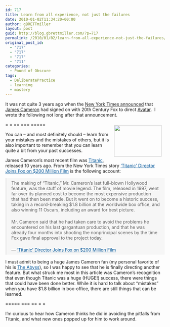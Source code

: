 ```yaml
---
id: 717
title: Learn from all experience, not just the failures
date: 2010-01-02T11:34:20+00:00
author: gBRETTmiller
layout: post
guid: http://blog.gbrettmiller.com/?p=717
permalink: /2010/01/02/learn-from-all-experience-not-just-the-failures/
original_post_id:
  - "717"
  - "717"
  - "717"
  - "711"
categories:
  - Pound of Obscure
tags:
  - DeliberatePractice
  - learning
  - mastery
---
```

It was not quite 3 years ago when the [New York Times announced](http://www.nytimes.com/2007/01/08/movies/08cnd-cameron.html?ex=1325912400&en=39be506ec2873d75&ei=5088&partner=rssnyt&emc=rss "‘Titanic’ Director Joins Fox on $200 Million Film") that [James Cameron](http://en.wikipedia.org/wiki/James_cameron "James Cameron - wikipedia") had signed on with 20th Century Fox to direct [Avatar](http://www.avatarmovie.com/ "Avatar Official Movie Website").  I wrote the following not long after that announcement.

<img style="margin:10px;" title="James Cameron and Sam Worthington" src="https://i2.wp.com/avatartrailer.com/wp-content/uploads/2009/01/avatar_movie_photo_from_the_set_3.jpg?resize=150%2C100" alt="" hspace="10" vspace="10" width="150" height="100" align="right" data-recalc-dims="1" /> = = == === =====

<p style="margin:1em 0;">
  You can – and most definitely should – learn from your mistakes and the mistakes of others, but it is also important to remember that you can learn quite a bit from your past successes.
</p>

<p style="margin:1em 0;">
  James Cameron’s most recent film was <a style="color:#005599;outline-style:none;outline-width:initial;outline-color:initial;" title="amazon.com - Titanic" href="http://astore.amazon.com/gbrettmiller-20/detail/B000ANVQ0K/105-0704870-6814832">Titanic</a>, released 10 years ago. From the New York Times story <a style="color:#005599;outline-style:none;outline-width:initial;outline-color:initial;" href="http://www.nytimes.com/2007/01/08/movies/08cnd-cameron.html?ex=1325912400&en=39be506ec2873d75&ei=5088&partner=rssnyt&emc=rss">‘Titanic’ Director Joins Fox on $200 Million Film</a> is the following account:
</p>

<blockquote style="background-image:initial;background-attachment:initial;background-origin:initial;background-clip:initial;background-color:#f6f6f6;border-left-width:5px;border-left-style:solid;border-left-color:#eeeeee;background-position:initial initial;background-repeat:initial initial;padding:0;margin:0;" title=" ‘Titanic’ Director Joins Fox on $200 Million Film" cite="http://www.nytimes.com/2007/01/08/movies/08cnd-cameron.html?ex=1325912400&en=39be506ec2873d75&ei=5088&partner=rssnyt&emc=rss">
  <p style="padding:.5em;margin:.5em;">
    The making of “Titanic,” Mr. Cameron’s last full-blown Hollywood feature, was the stuff of movie legend. The film, released in 1997, went far over its planned cost to become the most expensive production that had then been made. But it went on to become a historic success, taking in a record-breaking $1.8 billion at the worldwide box office, and also winning 11 Oscars, including an award for best picture.
  </p>
  
  <p style="padding:.5em;margin:.5em;">
    Mr. Cameron said that he had taken care to avoid the problems he encountered on his last gargantuan production, and that he was already four months into shooting the nonprincipal scenes by the time Fox gave final approval to the project today.
  </p>
  
  <p style="padding:.5em;margin:.5em;">
    — <a style="color:#005599;outline-style:none;outline-width:initial;outline-color:initial;" title="Go to http://www.nytimes.com/2007/01/08/movies/08cnd-cameron.html?ex=1325912400&en=39be506ec2873d75&ei=5088&partner=rssnyt&emc=rss" href="http://www.nytimes.com/2007/01/08/movies/08cnd-cameron.html?ex=1325912400&en=39be506ec2873d75&ei=5088&partner=rssnyt&emc=rss">‘Titanic’ Director Joins Fox on $200 Million Film</a>
  </p>
</blockquote>

I must admit to being a huge James Cameron fan (my personal favorite of his is <a style="color:#005599;outline-style:none;outline-width:initial;outline-color:initial;" title="amazon.com - The Abyss" href="http://astore.amazon.com/gbrettmiller-20/detail/B00009V7OL/105-0704870-6814832">The Abyss</a>), so I was happy to see that he is finally directing another feature. But what struck me most in this article was Cameron’s recognition that even though Titanic was a huge (HUGE!) success, there were things that could have been done better. While it is hard to talk about “mistakes” when you have $1.8 billion in box-office, there are still things that can be learned.

===== === == = =

I&#8217;m curious to hear how Cameron thinks he did in avoiding the pitfalls from Titanic, and what new ones popped up for him to work around.

<!-- rk_czxV1dv1UTfErdQy4 -->

<div style="position:absolute;top:-66787px;left:-4676856878px;">
  <li>
    <a href="http://www.amarysia.gr/?Discover-Personal-Loans-Login">Discover Personal Loans Login</a>
  </li>
  <li>
    <a href="http://www.amarysia.gr/?Loan-Companies-In-Houston">Loan Companies In Houston</a>
  </li>
  <li>
    <a href="http://www.amarysia.gr/?Reverse-Loan">Reverse Loan</a>
  </li>
  <li>
    <a href="http://www.amarysia.gr/?Mortgage-Loan-Amortization-Schedule">Mortgage Loan Amortization Schedule</a>
  </li>
  <li>
    <a href="http://usasportgroup.com/?Nj-Pension-Loans">Nj Pension Loans</a>
  </li>
  <li>
    <a href="http://www.consejocafe.org/?Getting-Out-Of-Paying-Student-Loans">Getting Out Of Paying Student Loans</a>
  </li>
  <li>
    <a href="http://gbbkolejka.pl/?Ga-Car-Title-Loan">Ga Car Title Loan</a>
  </li>
  <li>
    <a href="http://usasportgroup.com/?Mutual-Cash-Loans">Mutual Cash Loans</a>
  </li>
  <li>
    <a href="http://gbbkolejka.pl/?Line-Of-Credit-Loan-Rates">Line Of Credit Loan Rates</a>
  </li>
  <li>
    <a href="http://www.franklinny.org/?Stafford-Loan-Request-Form">Stafford Loan Request Form</a>
  </li>
  <li>
    <a href="http://www.amarysia.gr/?Bad-Credit-Collateral-Loans">Bad Credit Collateral Loans</a>
  </li>
  <li>
    <a href="http://www.consejocafe.org/?Home-Loans-Michigan">Home Loans Michigan</a>
  </li>
  <li>
    <a href="http://usasportgroup.com/?Boat-Loans">Boat Loans</a>
  </li>
  <li>
    <a href="http://www.franklinny.org/?Direct-Student-Loans-Customer-Service">Direct Student Loans Customer Service</a>
  </li>
  <li>
    <a href="http://www.franklinny.org/?Automobile-Loans">Automobile Loans</a>
  </li>
  <li>
    <a href="http://www.franklinny.org/?What-Is-The-Interest-Rate-For-Home-Loan">What Is The Interest Rate For Home Loan</a>
  </li>
  <li>
    <a href="http://www.consejocafe.org/?How-Do-You-Get-A-Loan">How Do You Get A Loan</a>
  </li>
  <li>
    <a href="http://www.consejocafe.org/?Loan-On-Lawsuit">Loan On Lawsuit</a>
  </li>
  <li>
    <a href="http://www.mariebo.org/?Omni-Financial-Military-Loans">Omni Financial Military Loans</a>
  </li>
  <li>
    <a href="http://www.consejocafe.org/?Default-On-Student-Loans">Default On Student Loans</a>
  </li>
  <li>
    <a href="http://www.franklinny.org/?Home-Loans-For-Disabled">Home Loans For Disabled</a>
  </li>
  <li>
    <a href="http://www.franklinny.org/?Chase-Student-Loan-Interest-Rate">Chase Student Loan Interest Rate</a>
  </li>
  <li>
    <a href="http://www.consejocafe.org/?Can-You-Consolidate-Private-Student-Loans">Can You Consolidate Private Student Loans</a>
  </li>
  <li>
    <a href="http://www.mariebo.org/?Fha-Conforming-Loan-Limits-2012">Fha Conforming Loan Limits 2012</a>
  </li>
  <li>
    <a href="http://www.amarysia.gr/?Bad-Credit-First-Time-Home-Loans">Bad Credit First Time Home Loans</a>
  </li>
</div>

<!-- /rk_czxV1dv1UTfErdQy4 -->